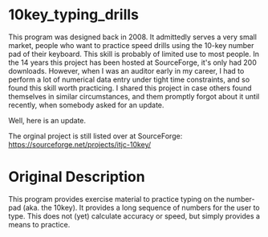 # 10key_typing_drills

This program was designed back in 2008. It admittedly serves a very small market, people who want to practice speed drills using the 10-key number pad of their keyboard.
This skill is probably of limited use to most people. In the 14 years this project has been hosted at SourceForge, it's only had 200 downloads. However, when I was an auditor early in my career, I had to perform a lot of numerical data entry under tight time constraints, and so found this skill worth practicing. I shared this project in case others found themselves in similar circumstances, and them promptly forgot about it until recently, when somebody asked for an update.

Well, here is an update.


The orginal project is still listed over at SourceForge:
https://sourceforge.net/projects/itjc-10key/

# Original Description
This program provides exercise material to practice typing on the number-pad (aka. the 10key). It provides a long sequence of numbers for the user to type. This does not (yet) calculate accuracy or speed, but simply provides a means to practice.
